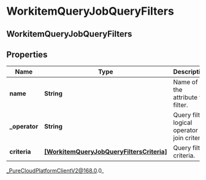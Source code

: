 # WorkitemQueryJobQueryFilters

## WorkitemQueryJobQueryFilters

## Properties

|Name | Type | Description | Notes|
|------------ | ------------- | ------------- | -------------|
| **name** | **String** | Name of the attribute to filter. | |
| **_operator** | **String** | Query filter logical operator to join criteria. | [optional] |
| **criteria** | [**[WorkitemQueryJobQueryFiltersCriteria]**]([WorkitemQueryJobQueryFiltersCriteria]) | Query filter criteria. | |



_PureCloudPlatformClientV2@168.0.0_
